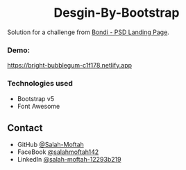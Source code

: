 
<h1 align="center">Desgin-By-Bootstrap</h1>

<div>
   Solution for a challenge from  <a href="https://www.graphberry.com/item/bondi-psd-landing-page" target="_blank">Bondi - PSD Landing Page</a>.
</div>

<div><h3>Demo: </h3><a href="https://bright-bubblegum-c1f178.netlify.app" target="_blank">https://bright-bubblegum-c1f178.netlify.app</a></div>



### Technologies used

- Bootstrap v5
- Font Awesome 

## Contact

- GitHub [@Salah-Moftah](https://github.com/Salah-Moftah)
- FaceBook [@salahmoftah142](https://www.facebook.com/salahmoftah142)
- LinkedIn [@salah-moftah-12293b219](https://www.linkedin.com/in/salah-moftah-12293b219)

